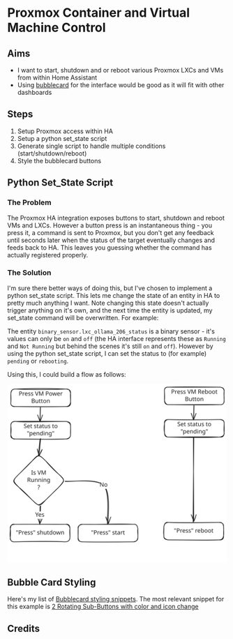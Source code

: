 # Proxmox Container and Virtual Machine Control

## Aims

- I want to start, shutdown and or reboot various Proxmox LXCs and VMs from within Home Assistant
- Using [bubblecard](https://github.com/Clooos/Bubble-Card) for the interface would be good as it will fit with other dashboards

## Steps

1. Setup Proxmox access within HA
2. Setup a python set_state script
2. Generate single script to handle multiple conditions (start/shutdown/reboot)
3. Style the bubblecard buttons

## Python Set_State Script

### The Problem

The Proxmox HA integration exposes buttons to start, shutdown and reboot VMs and LXCs.  However a button press is an instantaneous thing - you press it, a command is sent to Proxmox, but you don't get any feedback until seconds later when the status of the target eventually changes and feeds back to HA.  This leaves you guessing whether the command has actually registered properly.

### The Solution

I'm sure there better ways of doing this, but I've chosen to implement a python set_state script.  This lets me change the state of an entity in HA to pretty much anything I want. Note changing this state doesn't actually trigger anything on it's own, and the next time the entity is updated, my set_state command will be overwritten.  For example:

The entity `binary_sensor.lxc_ollama_206_status` is a binary sensor - it's values can only be `on` and `off` (the HA interface represents these as `Running` and `Not Running` but behind the scenes it's still `on` and `off`).  However by using the python set_state script, I can set the status to (for example) `pending` or `rebooting`.  

Using this, I could build a flow as follows:

![Flow for pressing VM power or reboot buttons](./media/proxmox_button_flow.excalidraw.svg)

## Bubble Card Styling

Here's my list of [Bubblecard styling snippets](./bubblecard/bubblecard_styling_snippets.md).  The most relevant snippet for this example is [2 Rotating Sub-Buttons with color and icon change](./bubblecard/bubblecard_styling_snippets.md#2-rotating-sub-buttons-with-color-change)

## Credits


